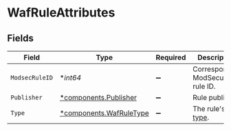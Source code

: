 # WafRuleAttributes


## Fields

| Field                                                                                                                   | Type                                                                                                                    | Required                                                                                                                | Description                                                                                                             |
| ----------------------------------------------------------------------------------------------------------------------- | ----------------------------------------------------------------------------------------------------------------------- | ----------------------------------------------------------------------------------------------------------------------- | ----------------------------------------------------------------------------------------------------------------------- |
| `ModsecRuleID`                                                                                                          | **int64*                                                                                                                | :heavy_minus_sign:                                                                                                      | Corresponding ModSecurity rule ID.                                                                                      |
| `Publisher`                                                                                                             | [*components.Publisher](../../models/components/publisher.md)                                                           | :heavy_minus_sign:                                                                                                      | Rule publisher.                                                                                                         |
| `Type`                                                                                                                  | [*components.WafRuleType](../../models/components/wafruletype.md)                                                       | :heavy_minus_sign:                                                                                                      | The rule's [type](https://docs.fastly.com/en/guides/managing-rules-on-the-fastly-waf#understanding-the-types-of-rules). |